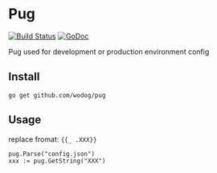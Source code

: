 
Pug
===

[![Build Status](https://www.travis-ci.org/wodog/pug.svg?branch=master)](https://www.travis-ci.org/wodog/pug)
[![GoDoc](https://godoc.org/github.com/wodog/pug?status.svg)](https://godoc.org/github.com/wodog/pug)

Pug used for development or production environment config

Install
-------
```
go get github.com/wodog/pug
```

Usage
-----

replace fromat: `{{_ .XXX}}`

```
pug.Parse("config.json")
xxx := pug.GetString("XXX")
```

